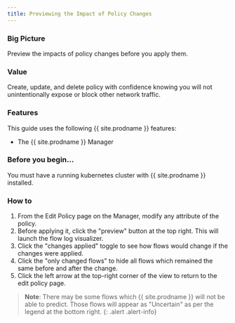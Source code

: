 ```yaml
---
title: Previewing the Impact of Policy Changes
---
```


### Big Picture

Preview the impacts of policy changes before you apply them.

### Value

Create, update, and delete policy with confidence knowing you will not unintentionally expose or block other network traffic.

### Features

This guide uses the following {{ site.prodname }} features:

- The {{ site.prodname }} Manager

### Before you begin...

You must have a running kubernetes cluster with {{ site.prodname }} installed.

### How to

1. From the Edit Policy page on the Manager, modify any attribute of the policy. 
1. Before applying it, click the "preview" button at the top right. This will launch the flow log visualizer.
1. Click the "changes applied" toggle to see how flows would change if the changes were applied.
1. Click the "only changed flows" to hide all flows which remained the same before and after the change.
1. Click the left arrow at the top-right corner of the view to return to the edit policy page.

>**Note**: There may be some flows which {{ site.prodname }} will not be able to predict. Those flows will appear as "Uncertain" as per the legend at the bottom right.
{: .alert .alert-info}
